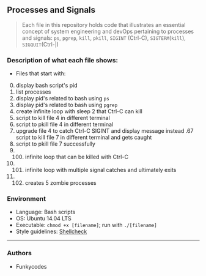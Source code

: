 ## Processes and Signals
> Each file in this repository holds code that illustrates an essential concept of 
> system engineering and devOps pertaining to processes and signals: ```ps```,
> ```pgrep```, ```kill```, ```pkill```, ```SIGINT``` (Ctrl-C), ```SIGTERM```(```kill```), ```SIGQUIT```(Ctrl-|)

### Description of what each file shows:
* Files that start with:
0. display bash script's pid
1. list processes
2. display pid's related to bash using ```ps```
3. display pid's related to bash using ```pgrep```
4. create infinite loop with sleep 2 that Ctrl-C can kill
5. script to kill file 4 in different terminal
6. script to pkill file 4 in different terminal
7. upgrade file 4 to catch Ctrl-C SIGINT and display message instead
.67 script to kill file 7 in different terminal and gets caught
8. script to pkill file 7 successfully
9. 100. infinite loop that can be killed with Ctrl-C
10. 101. infinite loop with multiple signal catches and ultimately exits
11. 102. creates 5 zombie processes

### Environment
* Language: Bash scripts
* OS: Ubuntu 14.04 LTS
* Executable: ```chmod +x [filename]```; run with ```./[filename]```
* Style guidelines: [Shellcheck](https://github.com/koalaman/shellcheck)

---
### Authors
- Funkycodes
